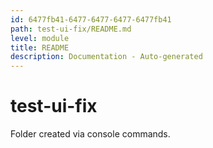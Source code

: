 ```yaml
---
id: 6477fb41-6477-6477-6477-6477fb41
path: test-ui-fix/README.md
level: module
title: README
description: Documentation - Auto-generated
---
```

# test-ui-fix

Folder created via console commands.